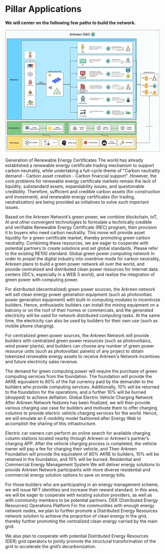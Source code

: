 # Pillar Applications

**We will center on the following few paths to build the network.**

****![](<.gitbook/assets/image (1).png>)****

Generation of Renewable Energy Certificates The world has already established a renewable energy certificate trading mechanism to support carbon neutrality, while undertaking a full-cycle theme of "Carbon neutrality demand - Carbon asset creation - Carbon financial support". However, the core problems for renewable energy certificate markets remain the lack of liquidity, substandard assets, expandability issues, and questionable credibility. Therefore, sufficient and credible carbon assets (for construction and investment), and renewable energy certificates (for trading, neutralization) are being provided as initiatives to solve such important issues.

Based on the Arkreen Network’s green power, we combine blockchain, IoT, AI and other convergent technologies to formulate a technically credible and verifiable Renewable Energy Certificate (REC) program, then provision it to buyers who need carbon neutrality. This move will provide asset liquidity for a green certificate market, thereby promoting green carbon neutrality. Combining these resources, we are eager to cooperate with potential partners to create solutions and set global standards. Please refer to the existing RE100 standard. Global green power computing network In order to propel the digital industry into overdrive mode for carbon neutrality, Arkreen plans to build a green power network all over the world, and provide centralized and distributed clean power resources for Internet data centers (IDC’s, especially in a WEB 3 world), and realize the integration of green power with computing power.

For distributed (decentralized) green power sources, the Arkreen network will sell clean energy power generation equipment (such as photovoltaic power generation equipment) with built-in computing modules to incentivize builders. Hence, enthusiastic builders can install the mining equipment on a balcony or on the roof of their homes or commercials, and the generated electricity will be used for network distributed computing tasks. At the same time, the electricity can also be used by builders for their own use (such as mobile phone charging).

For centralized green power sources, the Arkreen Network will provide builders with centralized green power resources (such as photovoltaics, wind power plants), and builders can choose any number of green power resource units (such as photovoltaic panels) of any project to obtain tokenized renewable energy assets to receive Arkreen's Network incentives and future electricity sales revenue.

The demand for green computing power will require the purchase of green computing services from the foundation. The foundation will provide the AKRE equivalent to 80% of the fiat currency paid by the demander to the builders who provide computing services. Additionally, 10% will be returned to the foundation for the operations, and a further 10% will be burned (dropped) to achieve deflation. Global Electric Vehicle Charging Network After Arkreen Network features has been finalized, we will then provide various charging use case for builders and motivate them to offer charging columns to provide electric vehicle charging services for the world. Hence, we will emulate an E-mobility model fashioned after Energy Web to accomplish the sharing of this infrastructure.

Electric car owners can perform an online search for available charging column stations located nearby through Arkreen or Arkreen's partner’s charging APP. After the vehicle charging process is completed, the vehicle owner will pay a fee for charging their vehicle, and Then Arkreen Foundation will provide the equivalent of 80% AKRE to builders, 10% will be retained in the foundation, and 10% will be burned. Residential and Commercial Energy Management System We will deliver energy solutions to provide Arkreen Network participants with more diverse residential and commercial energy solution options to save on energy bills.

For those builders who are participating in an energy management scheme, we will issue NFT identities and increase their reward standard. In this area, we will be eager to cooperate with existing solution providers, as well as with community members to be potential partners. DER (Distributed Energy Resources) Operations Platform For the communities with enough energy network nodes, we plan to further promote a Distributed Energy Resources network solution to achieve the proportion of clean energy in the grid, thereby further promoting the centralized clean energy carried by the main grid.

We also plan to cooperate with potential Distributed Energy Resources (DER) grid operators to jointly promote the structural transformation of the grid to accelerate the grid’s decarbonization.
